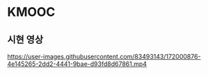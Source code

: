 # KMOOC

## 시현 영상
https://user-images.githubusercontent.com/83493143/172000876-4e145265-2dd2-4441-9bae-d93fd8d67861.mp4


